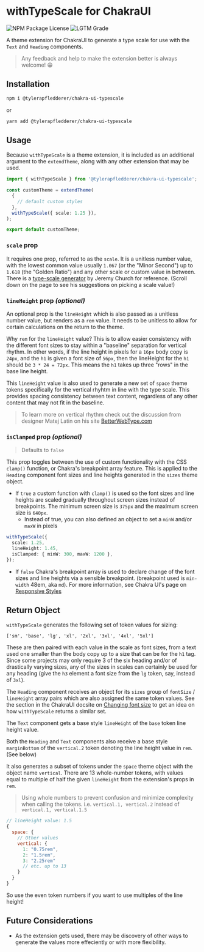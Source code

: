 # withTypeScale for ChakraUI

![NPM Package License](https://img.shields.io/npm/l/@tylerapfledderer/chakra-ui-typescale?style=for-the-badge)
![LGTM Grade](https://img.shields.io/lgtm/grade/javascript/github/TylerAPfledderer/chakra-ui-typescale?style=for-the-badge)

A theme extension for ChakraUI to generate a type scale for use with the `Text`
and `Heading` components.

> Any feedback and help to make the extension better is always welcome! 😁

## Installation

```bash
npm i @tylerapfledderer/chakra-ui-typescale
```

or

```bash
yarn add @tylerapfledderer/chakra-ui-typescale
```

## Usage

Because `withTypeScale` is a theme extension, it is included as an additional argument to the
`extendTheme`, along with any other extension that may be used.

```ts
import { withTypeScale } from '@tylerapfledderer/chakra-ui-typescale';

const customTheme = extendTheme(
  {
    // default custom styles
  },
  withTypeScale({ scale: 1.25 }),
);

export default customTheme;
```

### `scale` prop

It requires one prop, referred to as the `scale`. It is a unitless number value,
with the lowest common value usually `1.067` (or the "Minor Second") up to
`1.618` (the "Golden Ratio") and any other scale or custom value in between.
There is a [type-scale generator](https://type-scale.com/) by Jeremy Church for
reference. (Scroll down on the page to see his suggestions on picking a scale
value!)

### `lineHeight` prop _(optional)_

An optional prop is the `lineHeight` which is also passed as a unitless number
value, but renders as a `rem` value. It needs to be unitless to allow for
certain calculations on the return to the theme.

Why `rem` for the `lineHeight` value? This is to allow easier consistency with
the different font sizes to stay within a "baseline" separation for vertical
rhythm. In other words, if the line height in pixels for a `16px` body copy is
`24px`, and the `h1` is given a font size of `56px`, then the lineHeight for the
`h1` should be `3 * 24 = 72px`. This means the `h1` takes up three "rows" in the
base line height.

This `lineHeight` value is also used to generate a new set of `space` theme tokens specifically for the vertical rhyhtm in line with the type scale. This provides spacing consistency between text content, regardless of any other content that may not fit in the baseline.

> To learn more on vertical rhythm check out the discussion from designer Matej
> Latin on his site
> [BetterWebType.com](https://betterwebtype.com/articles/2018/10/15/rhythm-in-web-typography/#vertical-rhythm)

### `isClamped` prop _(optional)_

> Defaults to `false`

This prop toggles between the use of custom functionality with the CSS `clamp()` function, or Chakra's breakpoint array feature. This is applied to the `Heading` component font sizes and line heights generated in the `sizes` theme object.

- If `true` a custom function with `clamp()` is used so the font sizes and line heights are scaled gradually throughout screen sizes instead of breakpoints. The minimum screen size is `375px` and the maximum screen size is `640px`.
  - Instead of true, you can also defined an object to set a `minW` and/or `maxW` in pixels

```ts
withTypeScale({
  scale: 1.25,
  lineHeight: 1.45,
  isClamped: { minW: 300, maxW: 1200 },
});
```

- If `false` Chakra's breakpoint array is used to declare change of the font sizes and line heights via a sensible breakpoint. (breakpoint used is `min-width` 48em, aka `md`). For more information, see Chakra UI's page on [Responsive Styles](https://chakra-ui.com/docs/styled-system/responsive-styles)

## Return Object

`withTypeScale` generates the following set of token values for sizing:

`['sm', 'base', 'lg', 'xl', '2xl', '3xl', '4xl', '5xl']`

These are then paired with each value in the scale as font sizes, from a text
used one smaller than the body copy up to a size that can be for the `h1` tag.
Since some projects may only require 3 of the six heading and/or of drastically
varying sizes, any of the sizes in scales can certainly be used for any heading
(give the `h3` element a font size from the `lg` token, say, instead of `3xl`).

The `Heading` component receives an object for its `sizes` group of `fontSize` /
`lineHeight` array pairs which are also assigned the same token values. See the
section in the ChakraUI docsite on
[Changing font size](https://chakra-ui.com/docs/components/typography/heading#changing-font-size)
to get an idea on how `withTypeScale` returns a similar set.

The `Text` component gets a base style `lineHeight` of the `base` token line
height value.

Both the `Heading` and `Text` components also receive a base style `marginBottom` of the `vertical.2` token denoting the line height value in `rem`. (See below)

It also generates a subset of tokens under the `space` theme object with the object name `vertical`. There are 13 whole-number tokens, with values equal to multiple of half the given `lineHeight` from the extension's props in `rem`.

> Using whole numbers to prevent confusion and minimize complexity when calling the tokens.
> i.e. `vertical.1, vertical.2` instead of `vertical.1, vertical.1.5`

```js
// lineHeight value: 1.5
{
  space: {
    // Other values
    vertical: {
      1: "0.75rem",
      2: "1.5rem",
      3: "2.25rem"
      // etc. up to 13
    }
  }
}
```

So use the even token numbers if you want to use multiples of the line height!

## Future Considerations

- As the extension gets used, there may be discovery of other ways to generate
  the values more effeciently or with more flexibility.
